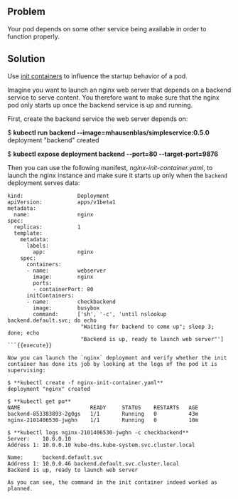 ## Problem

Your pod depends on some other service being available in order to function properly.

## Solution

Use [init containers](https://kubernetes.io/docs/concepts/workloads/pods/init-containers/) to influence the startup behavior of a pod.

Imagine you want to launch an nginx web server that depends on a backend service to serve content. You therefore want to make sure that the nginx pod only starts up once the backend service is up and running.

First, create the backend service the web server depends on:

$ **kubectl run backend --image=mhausenblas/simpleservice:0.5.0**
deployment "backend" created

$ **kubectl expose deployment backend --port=80 --target-port=9876**

Then you can use the following manifest, _nginx-init-container.yaml_, to launch the nginx instance and make sure it starts up only when the `backend` deployment serves data:

```
kind:                 Deployment
apiVersion:           apps/v1beta1
metadata:
  name:               nginx
spec:
  replicas:           1
  template:
    metadata:
      labels:
        app:          nginx
    spec:
      containers:
      - name:         webserver
        image:        nginx
        ports:
        - containerPort: 80
      initContainers:
      - name:         checkbackend
        image:        busybox
        command:      ['sh', '-c', 'until nslookup backend.default.svc; do echo
                       "Waiting for backend to come up"; sleep 3; done; echo
                       "Backend is up, ready to launch web server"']
```{{execute}}

Now you can launch the `nginx` deployment and verify whether the init container has done its job by looking at the logs of the pod it is supervising:

$ **kubectl create -f nginx-init-container.yaml**
deployment "nginx" created

$ **kubectl get po**
NAME                      READY     STATUS    RESTARTS   AGE
backend-853383893-2g0gs   1/1       Running   0          43m
nginx-2101406530-jwghn    1/1       Running   0          10m

$ **kubectl logs nginx-2101406530-jwghn -c checkbackend**
Server:    10.0.0.10
Address 1: 10.0.0.10 kube-dns.kube-system.svc.cluster.local

Name:      backend.default.svc
Address 1: 10.0.0.46 backend.default.svc.cluster.local
Backend is up, ready to launch web server

As you can see, the command in the init container indeed worked as planned.